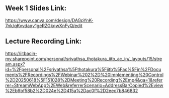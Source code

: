 ## Week 1 Slides Link:
https://www.canva.com/design/DAGpYnK-7nk/qKvvdaqv1geRZGkqwXnFyQ/edit

## Lecture Recording Link:
https://iitbacin-my.sharepoint.com/personal/srivathsa_thotakura_iitb_ac_in/_layouts/15/stream.aspx?id=%2Fpersonal%2Fsrivathsa%5Fthotakura%5Fiitb%5Fac%5Fin%2FDocuments%2FRecordings%2FWebinar%202%2D%20Implementing%20Control%2D20250618%5F151028%2DMeeting%20Recording%2Emp4&ga=1&referrer=StreamWebApp%2EWeb&referrerScenario=AddressBarCopied%2Eview%2Eb9bf58b2%2D024e%2D415a%2Dac0f%2D2eec7b846832
